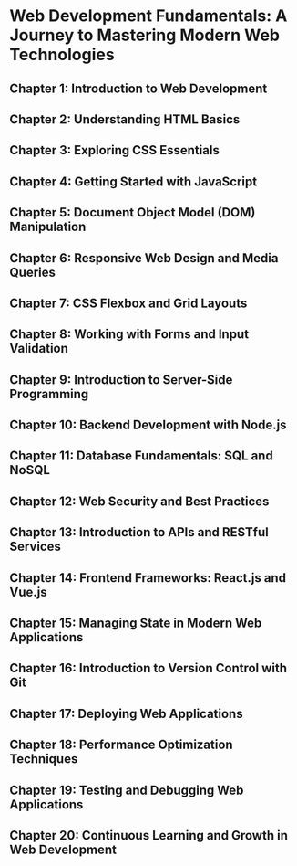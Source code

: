 # Web Development Fundamentals: A Journey to Mastering Modern Web Technologies

## Chapter 1: Introduction to Web Development
## Chapter 2: Understanding HTML Basics
## Chapter 3: Exploring CSS Essentials
## Chapter 4: Getting Started with JavaScript
## Chapter 5: Document Object Model (DOM) Manipulation
## Chapter 6: Responsive Web Design and Media Queries
## Chapter 7: CSS Flexbox and Grid Layouts
## Chapter 8: Working with Forms and Input Validation
## Chapter 9: Introduction to Server-Side Programming
## Chapter 10: Backend Development with Node.js
## Chapter 11: Database Fundamentals: SQL and NoSQL
## Chapter 12: Web Security and Best Practices
## Chapter 13: Introduction to APIs and RESTful Services
## Chapter 14: Frontend Frameworks: React.js and Vue.js
## Chapter 15: Managing State in Modern Web Applications
## Chapter 16: Introduction to Version Control with Git
## Chapter 17: Deploying Web Applications
## Chapter 18: Performance Optimization Techniques
## Chapter 19: Testing and Debugging Web Applications
## Chapter 20: Continuous Learning and Growth in Web Development
